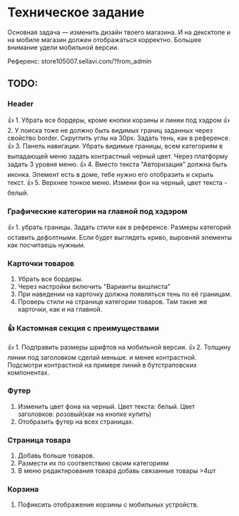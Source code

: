# Техническое задание
   Основная задача — изменить дизайн твоего магазина. И на дексктопе и на мобиле магазин должен отображаться корректно. Большее внимание удели мобильной версии. 

   Референс: store105007.sellavi.com/?from_admin

   ## TODO: 
   ### Header
   👍 1. Убрать все бордеры, кроме кнопки корзины и линии под хэдром
   👍 2. У поиска тоже не должно быть видимых границ заданных через свойство border. Скруглить углы на 30px. Задать тень, как в референсе. 
   👍 3. Панель навигации. Убрать видимые границы, всем категориям в выпадающей меню задать контрастный черный цвет. Через платформу задать 3 уровня меню. 
   👍 4. Вместо текста "Авторизация" должна быть иконка. Элемент есть в доме, тебе нужно его отобразить и скрыть текст.
   👍 5. Верхнее тонкое меню. Измени фон на черный, цвет текста - белый. 

   ### Графические категории на главной под хэдэром
   👍 1. убрать границы. Задать стили как в референсе. Размеры категорий оставить дефолтными. Если будет выглядеть криво, выровняй элементы как посчитаешь нужным.

   ### Карточки товаров
   1. Убрать все бордеры.
   2. Через настройки включить "Варианты вишлиста"
   3. При наведении на карточку должна появляться тень по её границам.
   4. Проверь стили на странице категории товаров. Там такие же карточки, как и на главной. 

   ### 👍 Кастомная секция с преимуществами 
   👍 1. Подправить размеры шрифтов на мобильной версии. 
   👍 2. Толщину линии под заголовком сделай меньше. и менее контрастной. Подсмотри контрастной на примере линий в бутстраповских компонентах. 

   ### Футер
   1. Изменить цвет фона на черный. Цвет текста: белый. Цвет заголовков: розовый(как на кнопке купить)
   2. Отобразить футер на всех страницах. 

   ### Страница товара
   1. Добавь больше товаров. 
   2. Размести их по соответствию своим категориям
   3. В меню редактирования товара добавь связанные товары >4шт
    
   ### Корзина
   1. Пофиксить отображение корзины с мобильных устройств.         
